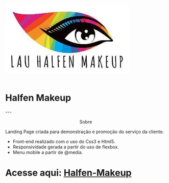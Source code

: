 

 ![Alt text](img/logo.jpeg)  
 <br>
 <h1> Halfen Makeup </h1> 
 ---
<p align="center">  Sobre  </p> 

<p> Landing Page criada para demonstração e promoção do serviço da cliente. </p>

- Front-end realizado com o uso do Css3 e Html5.
- Responsividade gerada a partir do uso de flexbox.
- Menu mobile a partir de @media.

Acesse aqui: 
[Halfen-Makeup](https://laura-fg.github.io/Halfen-Makeup/)
=======
